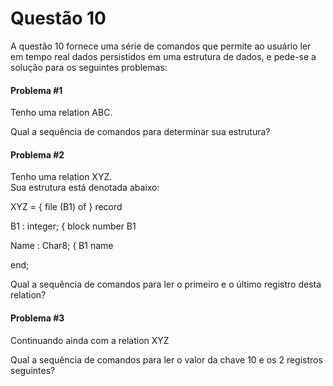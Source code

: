 # Questão 10 

A questão 10 fornece uma série de comandos que permite ao usuário ler em tempo real dados persistidos em uma estrutura de dados, e pede-se a solução para os seguintes problemas:

#### Problema #1
Tenho uma  relation ABC.

Qual a sequência de comandos para determinar sua estrutura?

#### Problema #2

Tenho uma relation XYZ.                          
Sua estrutura está denotada abaixo:    

XYZ =  { file (B1) of } record

  B1   : integer;     { block number   B1
  
  Name : Char8;       { B1 name
  
end;  



Qual a sequência de comandos para ler o primeiro e o último registro desta relation?

#### Problema #3
Continuando ainda com a relation XYZ

Qual a sequência de comandos para ler o valor da chave 10 e os 2 registros seguintes?
